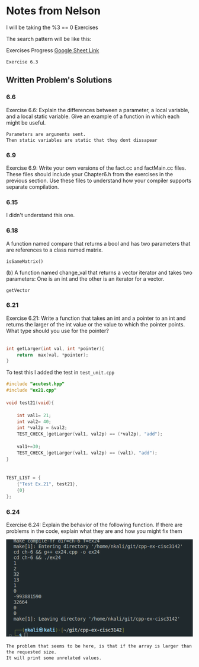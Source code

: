 # Notes from Nelson 


I will be taking the %3 == 0 Exercises

The search pattern will be like this:

Exercises Progress
[Google Sheet Link](https://docs.google.com/spreadsheets/d/1Ou_V5HzMNuFlPko-Ez3fu4mXvaeNGNl7EntsGRMVD68/edit?usp=sharing)

```
Exercise 6.3
```


## Written Problem's Solutions


### 6.6

Exercise 6.6: Explain the differences between a parameter, a local variable, and a local
static variable. Give an example of a function in which each might be useful.

```
Parameters are arguments sent.
Then static variables are static that they dont dissapear

```

### 6.9

Exercise 6.9: Write your own versions of the fact.cc and factMain.cc files. These
files should include your Chapter6.h from the exercises in the previous section. Use
these files to understand how your compiler supports separate compilation.

### 6.15

I didn't understand this one.


### 6.18


A function named compare that returns a bool and has two parameters that
are references to a class named matrix.

```
isSameMatrix()
```

(b) A function named change_val that returns a vector<int> iterator and
takes two parameters: One is an int and the other is an iterator for a vector<int>.

```
getVector
```

### 6.21

Exercise 6.21: Write a function that takes an int and a pointer to an int and returns
the larger of the int value or the value to which the pointer points. What type should
you use for the pointer?

```cpp title="ex21.cpp"

int getLarger(int val, int *pointer){
    return  max(val, *pointer);
}

```


To test this I added the test in `test_unit.cpp`

```cpp
#include "acutest.hpp"
#include "ex21.cpp"

void test21(void){

    int val1= 21;
    int val2= 40;
    int *val2p = &val2;
    TEST_CHECK_(getLarger(val1, val2p) == (*val2p), "add");

    val1+=30;
    TEST_CHECK_(getLarger(val1, val2p) == (val1), "add");
}


TEST_LIST = {
    {"Test Ex.21", test21},
    {0}
};
```

### 6.24

Exercise 6.24: Explain the behavior of the following function. If there are problems in
the code, explain what they are and how you might fix them

![](./../img/2022-10-16-21-04-10.png)

```
The problem that seems to be here, is that if the array is larger than the requested size.
It will print some unrelated values. 
```


